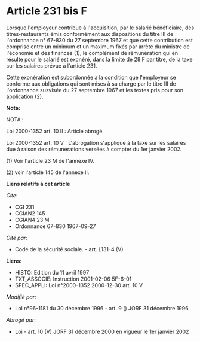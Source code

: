 # Article 231 bis F

Lorsque l'employeur contribue à l'acquisition, par le salarié bénéficiaire, des titres-restaurants émis conformément aux
dispositions du titre III de l'ordonnance n° 67-830 du 27 septembre 1967 et que cette contribution est comprise entre un
minimum et un maximum fixés par arrêté du ministre de l'économie et des finances (1), le complément de rémunération qui en
résulte pour le salarié est exonéré, dans la limite de 28 F par titre, de la taxe sur les salaires prévue à l'article 231.

Cette exonération est subordonnée à la condition que l'employeur se conforme aux obligations qui sont mises à sa charge par
le titre III de l'ordonnance susvisée du 27 septembre 1967 et les textes pris pour son application (2).

**Nota:**

NOTA :

Loi 2000-1352 art. 10 II : Article abrogé.

Loi 2000-1352 art. 10 V : L'abrogation s'applique à la taxe sur les salaires due à raison des rémunérations versées à compter
du 1er janvier 2002.

(1) Voir l'article 23 M de l'annexe IV.

(2) voir l'article 145 de l'annexe II.

**Liens relatifs à cet article**

_Cite_:

  - CGI 231
  - CGIAN2 145
  - CGIAN4 23 M
  - Ordonnance 67-830 1967-09-27

_Cité par_:

  - Code de la sécurité sociale. - art. L131-4 (V)

**Liens**:

  - HISTO: Edition du 11 avril 1997
  - TXT_ASSOCIE: Instruction 2001-02-06 5F-6-01
  - SPEC_APPLI: Loi n°2000-1352 2000-12-30 art. 10 V

_Modifié par_:

  - Loi n°96-1181 du 30 décembre 1996 - art. 9 () JORF 31 décembre 1996

_Abrogé par_:

  - Loi - art. 10 (V) JORF 31 décembre 2000 en vigueur le 1er janvier 2002
